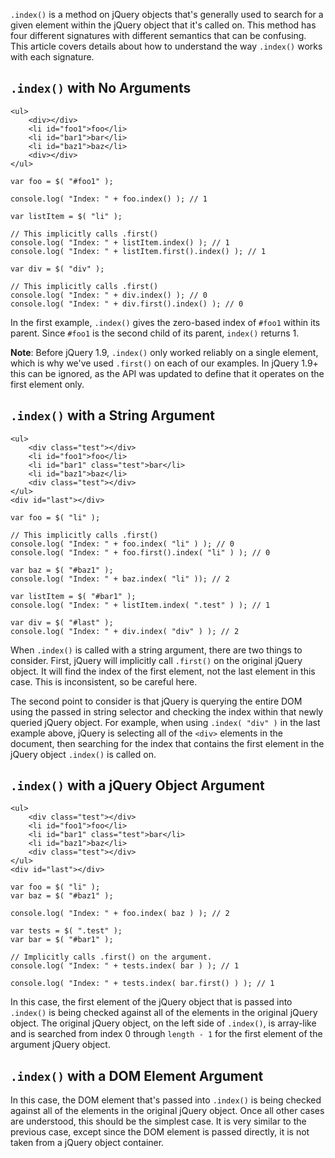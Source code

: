 <script>{
	"title": "Using jQuery's .index() Function",
	"level": "intermediate",
	"attribution": [ "John Paul <john@johnkpaul.com>" ]
}</script>

`.index()` is a method on jQuery objects that's generally used to search for a given element within the jQuery object that it's called on. This method has four different signatures with different semantics that can be confusing. This article covers details about how to understand the way `.index()` works with each signature.

## `.index()` with No Arguments

```
<ul>
	<div></div>
	<li id="foo1">foo</li>
	<li id="bar1">bar</li>
	<li id="baz1">baz</li>
	<div></div>
</ul>
```

```
var foo = $( "#foo1" );

console.log( "Index: " + foo.index() ); // 1

var listItem = $( "li" );

// This implicitly calls .first()
console.log( "Index: " + listItem.index() ); // 1
console.log( "Index: " + listItem.first().index() ); // 1

var div = $( "div" );

// This implicitly calls .first()
console.log( "Index: " + div.index() ); // 0
console.log( "Index: " + div.first().index() ); // 0
```

In the first example, `.index()` gives the zero-based index of `#foo1` within its parent. Since `#foo1` is the second child of its parent, `index()` returns 1.

**Note**: Before jQuery 1.9, `.index()` only worked reliably on a single element, which is why we've used `.first()` on each of our examples. In jQuery 1.9+ this can be ignored, as the API was updated to define that it operates on the first element only.

## `.index()` with a String Argument

```
<ul>
	<div class="test"></div>
	<li id="foo1">foo</li>
	<li id="bar1" class="test">bar</li>
	<li id="baz1">baz</li>
	<div class="test"></div>
</ul>
<div id="last"></div>
```

```
var foo = $( "li" );

// This implicitly calls .first()
console.log( "Index: " + foo.index( "li" ) ); // 0
console.log( "Index: " + foo.first().index( "li" ) ); // 0

var baz = $( "#baz1" );
console.log( "Index: " + baz.index( "li" )); // 2

var listItem = $( "#bar1" );
console.log( "Index: " + listItem.index( ".test" ) ); // 1

var div = $( "#last" );
console.log( "Index: " + div.index( "div" ) ); // 2
```

When `.index()` is called with a string argument, there are two things to consider. First, jQuery will implicitly call `.first()` on the original jQuery object. It will find the index of the first element, not the last element in this case. This is inconsistent, so be careful here.

The second point to consider is that jQuery is querying the entire DOM using the passed in string selector and checking the index within that newly queried jQuery object. For example, when using `.index( "div" )` in the last example above, jQuery is selecting all of the `<div>` elements in the document, then searching for the index that contains the first element in the jQuery object `.index()` is called on.

## `.index()` with a jQuery Object Argument

```
<ul>
	<div class="test"></div>
	<li id="foo1">foo</li>
	<li id="bar1" class="test">bar</li>
	<li id="baz1">baz</li>
	<div class="test"></div>
</ul>
<div id="last"></div>
```

```
var foo = $( "li" );
var baz = $( "#baz1" );

console.log( "Index: " + foo.index( baz ) ); // 2

var tests = $( ".test" );
var bar = $( "#bar1" );

// Implicitly calls .first() on the argument.
console.log( "Index: " + tests.index( bar ) ); // 1

console.log( "Index: " + tests.index( bar.first() ) ); // 1
```

In this case, the first element of the jQuery object that is passed into `.index()` is being checked against all of the elements in the original jQuery object. The original jQuery object, on the left side of `.index()`, is array-like and is searched from index 0 through `length - 1` for the first element of the argument jQuery object.

## `.index()` with a DOM Element Argument

In this case, the DOM element that's passed into `.index()` is being checked against all of the elements in the original jQuery object. Once all other cases are understood, this should be the simplest case. It is very similar to the previous case, except since the DOM element is passed directly, it is not taken from a jQuery object container.
